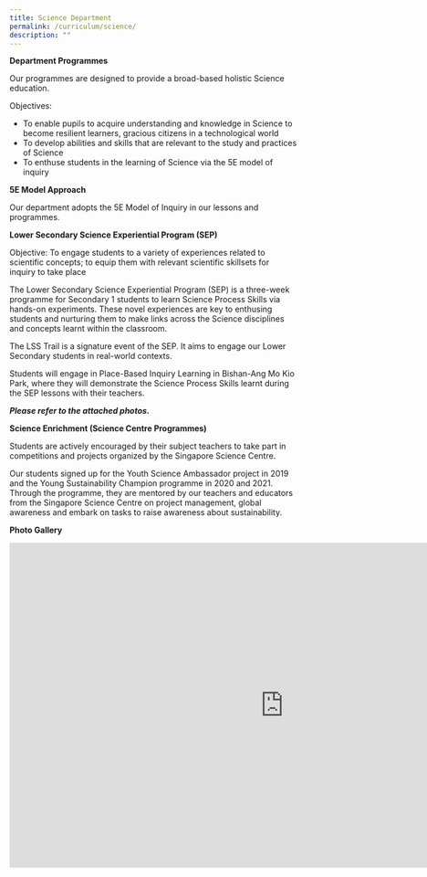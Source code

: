 ```yaml
---
title: Science Department
permalink: /curriculum/science/
description: ""
---
```

**Department Programmes**

Our programmes are designed to provide a broad-based holistic Science education.

Objectives:

*   To enable pupils to acquire understanding and knowledge in Science to become resilient learners, gracious citizens in a technological world
*   To develop abilities and skills that are relevant to the study and practices of Science
*   To enthuse students in the learning of Science via the 5E model of inquiry

**5E Model Approach**

Our department adopts the 5E Model of Inquiry in our lessons and programmes.

**Lower Secondary Science Experiential Program (SEP)**&nbsp;

Objective: To engage students to a variety of experiences related to scientific concepts; to equip them with relevant scientific skillsets for inquiry to take place

The Lower Secondary Science Experiential Program (SEP) is a three-week programme for Secondary 1 students to learn Science Process Skills via hands-on experiments. These novel experiences are key to enthusing students and nurturing them to make links across the Science disciplines and concepts learnt within the classroom.

The LSS Trail is a signature event of the SEP. It aims to engage our Lower Secondary students in real-world contexts.

Students will engage in Place-Based Inquiry Learning in Bishan-Ang Mo Kio Park, where they will demonstrate the Science Process Skills learnt during the SEP lessons with their teachers.&nbsp;

**_Please refer to the attached photos._**

**Science Enrichment (Science Centre Programmes)**

Students are actively encouraged by their subject teachers to take part in competitions and projects organized by the Singapore Science Centre.&nbsp;

Our students signed up for the Youth Science Ambassador project in 2019 and the Young Sustainability Champion programme in 2020 and 2021. Through the programme, they are mentored by our teachers and educators from the Singapore Science Centre on project management, global awareness and embark on tasks to raise awareness about sustainability.

**Photo Gallery**
<iframe src="https://docs.google.com/presentation/d/e/2PACX-1vT5ZmMiaT_VZ-C4BxE0AKy2YCbeYfr0YJg2FR4bC8_n1eSdKADHmnz3LlsrUi4FNiQKOCZoDGBEmkh-/embed?start=false&amp;loop=false&amp;delayms=3000" frameborder="0" height="569" width="960" allowfullscreen="true"></iframe>